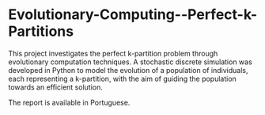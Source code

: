 # Evolutionary-Computing--Perfect-k-Partitions

This project investigates the perfect k-partition problem through evolutionary computation techniques. A stochastic discrete simulation was developed in Python to model the evolution of a population of individuals, each representing a k-partition, with the aim of guiding the population towards an efficient solution.

The report is available in Portuguese.

